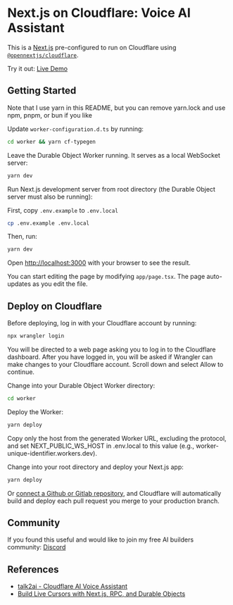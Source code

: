 # Next.js on Cloudflare: Voice AI Assistant
This is a [Next.js](https://nextjs.org) pre-configured to run on Cloudflare using [`@opennextjs/cloudflare`](https://opennext.js.org/cloudflare).

Try it out: [Live Demo](https://nextjs-cloudflare-voice-ai.kylejaycampbell.workers.dev/)

## Getting Started
Note that I use yarn in this README, but you can remove yarn.lock and use npm, pnpm, or bun if you like

Update `worker-configuration.d.ts` by running:
```bash
cd worker && yarn cf-typegen
```

Leave the Durable Object Worker running. It serves as a local WebSocket server:
```bash
yarn dev
```

Run Next.js development server from root directory (the Durable Object server must also be running):

First, copy `.env.example` to `.env.local`
```bash
cp .env.example .env.local
```

Then, run:
```bash
yarn dev
```

Open [http://localhost:3000](http://localhost:3000) with your browser to see the result.

You can start editing the page by modifying `app/page.tsx`. The page auto-updates as you edit the file.

## Deploy on Cloudflare
Before deploying, log in with your Cloudflare account by running:
```bash
npx wrangler login
```
You will be directed to a web page asking you to log in to the Cloudflare dashboard. After you have logged in, you will be asked if Wrangler can make changes to your Cloudflare account. Scroll down and select Allow to continue.

Change into your Durable Object Worker directory:
```bash
cd worker
```

Deploy the Worker:
```bash
yarn deploy
```

Copy only the host from the generated Worker URL, excluding the protocol, and set NEXT_PUBLIC_WS_HOST in .env.local to this value (e.g., worker-unique-identifier.workers.dev).

Change into your root directory and deploy your Next.js app:

```bash
yarn deploy
```

Or [connect a Github or Gitlab repository](https://developers.cloudflare.com/workers/ci-cd/), and Cloudflare will automatically build and deploy each pull request you merge to your production branch.

## Community
If you found this useful and would like to join my free AI builders community: [Discord](https://discord.gg/v6nj7dShND)

## References

- [talk2ai - Cloudflare AI Voice Assistant ](https://github.com/megaconfidence/talk2ai/tree/main)
- [Build Live Cursors with Next.js, RPC, and Durable Objects](https://developers.cloudflare.com/workers/tutorials/live-cursors-with-nextjs-rpc-do/)